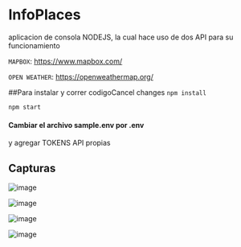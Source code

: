 # InfoPlaces
aplicacion de consola NODEJS, la cual hace uso de dos API para su funcionamiento

`MAPBOX`: https://www.mapbox.com/

`OPEN WEATHER`: https://openweathermap.org/

##Para instalar y correr codigoCancel changes
`npm install`

`npm start`
#### Cambiar el archivo sample.env por .env
y agregar TOKENS API propias

## Capturas

![image](https://user-images.githubusercontent.com/17655229/138970586-7b97cddc-620f-4e82-a737-12b766e773da.png)

![image](https://user-images.githubusercontent.com/17655229/138970625-584a1cd7-a536-4be0-8db7-4df60f6acd0d.png)

![image](https://user-images.githubusercontent.com/17655229/138970655-e5d3f6d4-d579-4c19-a23c-e7c1e971f10c.png)

![image](https://user-images.githubusercontent.com/17655229/138970673-9b8a856e-3e9e-4373-9615-fe8dc70ea65a.png)
